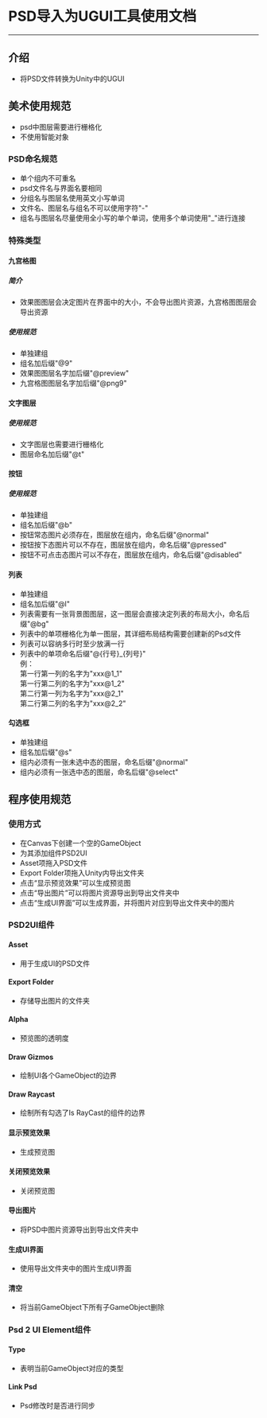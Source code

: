 # PSD导入为UGUI工具使用文档


----
## 介绍
- 将PSD文件转换为Unity中的UGUI

## 美术使用规范
- psd中图层需要进行栅格化
- 不使用智能对象

### PSD命名规范
- 单个组内不可重名
- psd文件名与界面名要相同
- 分组名与图层名使用英文小写单词
- 文件名、图层名与组名不可以使用字符"-"
- 组名与图层名尽量使用全小写的单个单词，使用多个单词使用"_"进行连接

### 特殊类型
#### 九宫格图
##### 简介
- 效果图图层会决定图片在界面中的大小，不会导出图片资源，九宫格图图层会导出资源
##### 使用规范
- 单独建组
- 组名加后缀"@9"
- 效果图图层名字加后缀"@preview"
- 九宫格图图层名字加后缀"@png9"


#### 文字图层
##### 使用规范
- 文字图层也需要进行栅格化
- 图层命名加后缀"@t"

#### 按钮
##### 使用规范
- 单独建组
- 组名加后缀"@b"
- 按钮常态图片必须存在，图层放在组内，命名后缀"@normal"
- 按钮按下态图片可以不存在，图层放在组内，命名后缀"@pressed"
- 按钮不可点击态图片可以不存在，图层放在组内，命名后缀"@disabled"

#### 列表
- 单独建组
- 组名加后缀"@l"
- 列表需要有一张背景图图层，这一图层会直接决定列表的布局大小，命名后缀"@bg"
- 列表中的单项栅格化为单一图层，其详细布局结构需要创建新的Psd文件
- 列表可以容纳多行时至少放满一行
- 列表中的单项命名后缀"@{行号}_{列号}"  
例：  
第一行第一列的名字为"xxx@1_1"  
第一行第二列的名字为"xxx@1_2"  
第二行第一列为名字为"xxx@2_1"  
第二行第二列的名字为"xxx@2_2"

#### 勾选框
- 单独建组
- 组名加后缀"@s"
- 组内必须有一张未选中态的图层，命名后缀"@normal"
- 组内必须有一张选中态的图层，命名后缀"@select"

## 程序使用规范
### 使用方式
- 在Canvas下创建一个空的GameObject
- 为其添加组件PSD2UI
- Asset项拖入PSD文件
- Export Folder项拖入Unity内导出文件夹
- 点击“显示预览效果”可以生成预览图
- 点击“导出图片”可以将图片资源导出到导出文件夹中
- 点击“生成UI界面”可以生成界面，并将图片对应到导出文件夹中的图片

### PSD2UI组件
#### Asset
- 用于生成UI的PSD文件
#### Export Folder
- 存储导出图片的文件夹
#### Alpha
- 预览图的透明度
#### Draw Gizmos
- 绘制UI各个GameObject的边界
#### Draw Raycast
- 绘制所有勾选了Is RayCast的组件的边界
#### 显示预览效果
- 生成预览图
#### 关闭预览效果
- 关闭预览图
#### 导出图片
- 将PSD中图片资源导出到导出文件夹中
#### 生成UI界面
- 使用导出文件夹中的图片生成UI界面
#### 清空
- 将当前GameObject下所有子GameObject删除

### Psd 2 UI Element组件
#### Type
- 表明当前GameObject对应的类型
#### Link Psd
- Psd修改时是否进行同步
